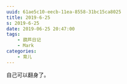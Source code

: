 ```yaml
---
uuid: 61ae5c10-eecb-11ea-8558-31bc15ca8025
title: 2019-6-25
s: 2019-6-25
date: 2019-06-25 20:47:00
tags:
	- 葫芦日记
	- Mark
categories:
	- 育儿
---
```


自己可以翻身了。

